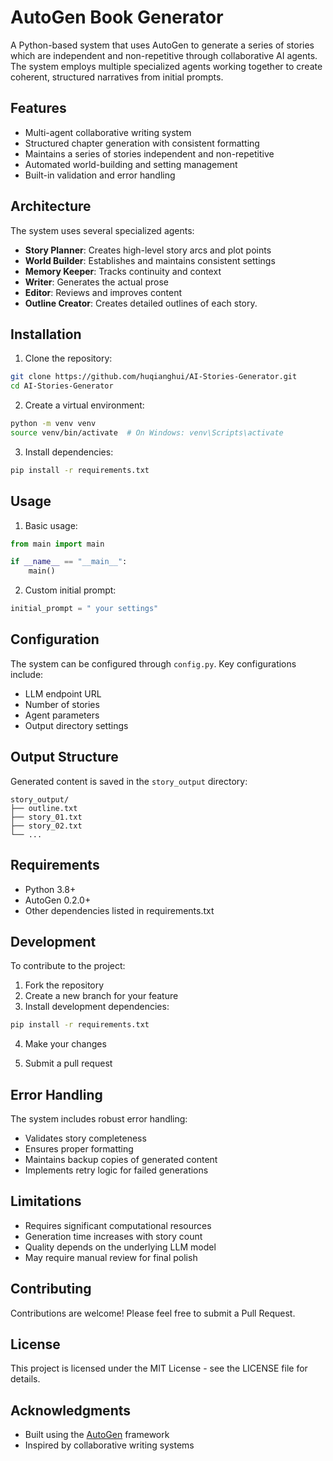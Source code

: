 # AutoGen Book Generator

A Python-based system that uses AutoGen to generate a series of stories which are independent and non-repetitive through collaborative AI agents. The system employs multiple specialized agents working together to create coherent, structured narratives from initial prompts.

## Features

- Multi-agent collaborative writing system
- Structured chapter generation with consistent formatting
- Maintains  a series of stories independent and non-repetitive
- Automated world-building and setting management
- Built-in validation and error handling

## Architecture

The system uses several specialized agents:

- **Story Planner**: Creates high-level story arcs and plot points
- **World Builder**: Establishes and maintains consistent settings
- **Memory Keeper**: Tracks continuity and context
- **Writer**: Generates the actual prose
- **Editor**: Reviews and improves content
- **Outline Creator**: Creates detailed outlines of each story.

## Installation

1. Clone the repository:
```bash
git clone https://github.com/huqianghui/AI-Stories-Generator.git
cd AI-Stories-Generator
```

2. Create a virtual environment:
```bash
python -m venv venv
source venv/bin/activate  # On Windows: venv\Scripts\activate
```

3. Install dependencies:
```bash
pip install -r requirements.txt
```

## Usage

1. Basic usage:
```python
from main import main

if __name__ == "__main__":
    main()
```

2. Custom initial prompt:
```python
initial_prompt = " your settings"
```

## Configuration

The system can be configured through `config.py`. Key configurations include:

- LLM endpoint URL
- Number of stories
- Agent parameters
- Output directory settings

## Output Structure

Generated content is saved in the `story_output` directory:
```
story_output/
├── outline.txt
├── story_01.txt
├── story_02.txt
└── ...
```

## Requirements

- Python 3.8+
- AutoGen 0.2.0+
- Other dependencies listed in requirements.txt

## Development

To contribute to the project:

1. Fork the repository
2. Create a new branch for your feature
3. Install development dependencies:
```bash
pip install -r requirements.txt
```
4. Make your changes

5. Submit a pull request

## Error Handling

The system includes robust error handling:
- Validates story completeness
- Ensures proper formatting
- Maintains backup copies of generated content
- Implements retry logic for failed generations

## Limitations

- Requires significant computational resources
- Generation time increases with story count
- Quality depends on the underlying LLM model
- May require manual review for final polish

## Contributing

Contributions are welcome! Please feel free to submit a Pull Request.

## License

This project is licensed under the MIT License - see the LICENSE file for details.

## Acknowledgments

- Built using the [AutoGen](https://github.com/microsoft/autogen) framework
- Inspired by collaborative writing systems